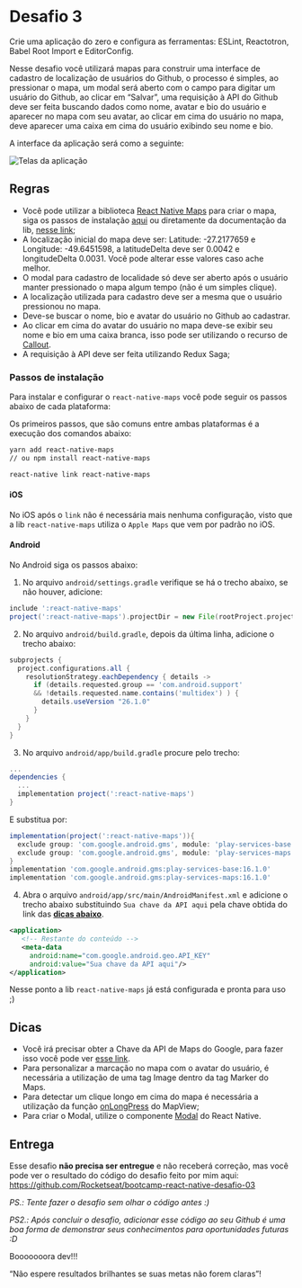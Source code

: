 # Desafio 3

Crie uma aplicação do zero e configura as ferramentas: ESLint, Reactotron, Babel Root Import e EditorConfig.

Nesse desafio você utilizará mapas para construir uma interface de cadastro de localização de usuários do Github, o processo é simples, ao pressionar o mapa, um modal será aberto com o campo para digitar um usuário do Github, ao clicar em “Salvar”, uma requisição à API do Github deve ser feita buscando dados como nome, avatar e bio do usuário e aparecer no mapa com seu avatar, ao clicar em cima do usuário no mapa, deve aparecer uma caixa em cima do usuário exibindo seu nome e bio.

A interface da aplicação será como a seguinte:

![Telas da aplicação](/assets/screens.png)

## Regras

- Você pode utilizar a biblioteca [React Native Maps](https://github.com/react-native-community/react-native-maps) para criar o mapa, siga os passos de instalação [aqui](#passos-de-instala%C3%A7%C3%A3o) ou diretamente da documentação da lib, [nesse link](https://github.com/react-native-community/react-native-maps/blob/master/docs/installation.md);
- A localização inicial do mapa deve ser: Latitude: -27.2177659 e Longitude: -49.6451598, a latitudeDelta deve ser 0.0042 e longitudeDelta 0.0031. Você pode alterar esse valores caso ache melhor.
- O modal para cadastro de localidade só deve ser aberto após o usuário manter pressionado o mapa algum tempo (não é um simples clique).
- A localização utilizada para cadastro deve ser a mesma que o usuário pressionou no mapa.
- Deve-se buscar o nome, bio e avatar do usuário no Github ao cadastrar.
- Ao clicar em cima do avatar do usuário no mapa deve-se exibir seu nome e bio em uma caixa branca, isso pode ser utilizando o recurso de [Callout](https://github.com/react-native-community/react-native-maps/blob/master/docs/callout.md).
- A requisição à API deve ser feita utilizando Redux Saga;

### Passos de instalação

Para instalar e configurar o `react-native-maps` você pode seguir os passos abaixo de cada plataforma:

Os primeiros passos, que são comuns entre ambas plataformas é a execução dos comandos abaixo:

```bash
yarn add react-native-maps
// ou npm install react-native-maps

react-native link react-native-maps
```

#### iOS

No iOS após o `link` não é necessária mais nenhuma configuração, visto que a lib `react-native-maps` utiliza o `Apple Maps` que vem por padrão no iOS.

#### Android

No Android siga os passos abaixo:

1. No arquivo `android/settings.gradle` verifique se há o trecho abaixo, se não houver, adicione:

```groovy
include ':react-native-maps'
project(':react-native-maps').projectDir = new File(rootProject.projectDir, '../node_modules/react-native-maps/lib/android')
```

2. No arquivo `android/build.gradle`, depois da última linha, adicione o trecho abaixo:

```groovy
subprojects {
  project.configurations.all {
    resolutionStrategy.eachDependency { details ->
      if (details.requested.group == 'com.android.support'
      && !details.requested.name.contains('multidex') ) {
        details.useVersion "26.1.0"
      }
    }
  }
}
```

3. No arquivo `android/app/build.gradle` procure pelo trecho:

```groovy
...
dependencies {
  ...
  implementation project(':react-native-maps')
}
```

E substitua por:

```groovy
implementation(project(':react-native-maps')){
  exclude group: 'com.google.android.gms', module: 'play-services-base'
  exclude group: 'com.google.android.gms', module: 'play-services-maps'
}
implementation 'com.google.android.gms:play-services-base:16.1.0'
implementation 'com.google.android.gms:play-services-maps:16.1.0'
```

4. Abra o arquivo `android/app/src/main/AndroidManifest.xml` e adicione o trecho abaixo substituindo `Sua chave da API aqui` pela chave obtida do link das **[dicas abaixo](#dicas)**.

```xml
<application>
   <!-- Restante do conteúdo -->
   <meta-data
     android:name="com.google.android.geo.API_KEY"
     android:value="Sua chave da API aqui"/>
</application>
```

Nesse ponto a lib `react-native-maps` já está configurada e pronta para uso ;)

## Dicas

- Você irá precisar obter a Chave da API de Maps do Google, para fazer isso você pode ver [esse link](https://developers.google.com/maps/documentation/android-api/signup).
- Para personalizar a marcação no mapa com o avatar do usuário, é necessária a utilização de uma tag Image dentro da tag Marker do Maps.
- Para detectar um clique longo em cima do mapa é necessária a utilização da função [onLongPress](https://github.com/react-native-community/react-native-maps/blob/master/docs/mapview.md#events) do MapView;
- Para criar o Modal, utilize o componente [Modal](https://facebook.github.io/react-native/docs/modal.html) do React Native.

## Entrega

Esse desafio **não precisa ser entregue** e não receberá correção, mas você pode ver o resultado do código do desafio feito por mim aqui: https://github.com/Rocketseat/bootcamp-react-native-desafio-03

_PS.: Tente fazer o desafio sem olhar o código antes :)_

_PS2.: Após concluir o desafio, adicionar esse código ao seu Github é uma boa forma de demonstrar seus conhecimentos para oportunidades futuras :D_

Booooooora dev!!!

“Não espere resultados brilhantes se suas metas não forem claras”!
